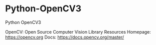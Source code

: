 # Python-OpenCV3
Python OpenCV3

OpenCV: Open Source Computer Vision Library
Resources
Homepage: https://opencv.org
Docs: https://docs.opencv.org/master/
